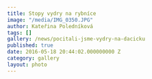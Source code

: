```yaml
---
title: Stopy vydry na rybníce
image: "/media/IMG_0350.JPG"
author: Kateřina Poledníková
tags: []
gallery: /news/pocitali-jsme-vydry-na-dacicku
published: true
date: 2016-05-18 20:44:02.000000000 Z
category: gallery
layout: photo
---
```

